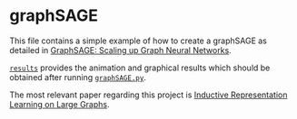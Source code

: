 # graphSAGE
This file contains a simple example of how to create a graphSAGE as detailed in [GraphSAGE: Scaling up Graph Neural Networks](https://mlabonne.github.io/blog/posts/2022-04-06-GraphSAGE.html).

[`results`](./results) provides the animation and graphical results which should be obtained after running [`graphSAGE.py`](graphSAGE.py).

The most relevant paper regarding this project is [Inductive Representation Learning on Large Graphs](https://arxiv.org/abs/1706.02216).